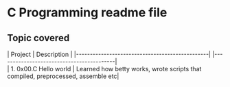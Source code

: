 # C Programming readme file

## Topic covered
 
|    Project                                          |       Description                              |                                                 |------------------------------------------------|   |------------------------------------------|  
| 1. 0x00.C Hello world                                |   Learned how betty works, wrote scripts that compiled, preprocessed, assemble etc| 
